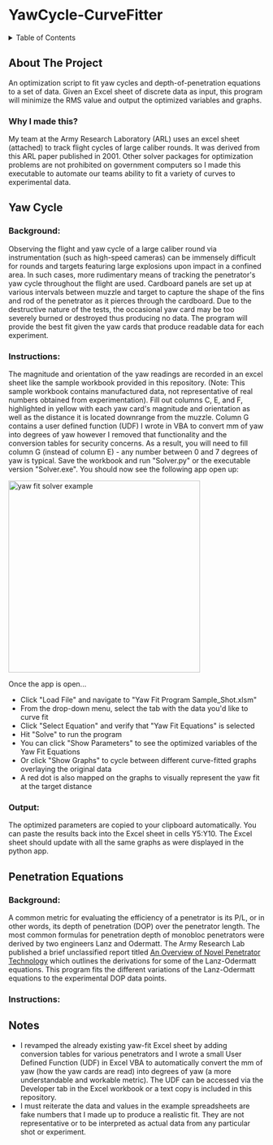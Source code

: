 # YawCycle-CurveFitter

<!-- TABLE OF CONTENTS -->
<details>
  <summary>Table of Contents</summary>
  <ol>
    <li>
      <a href="#yaw-cycle">Yaw Cycle</a>
      <ul>
        <li><a href="#background">Background</a></li>
      </ul>
    </li>
  </ol>
</details>


<!-- ABOUT THE PROJECT -->
## About The Project
An optimization script to fit yaw cycles and depth-of-penetration equations to a set of data. Given an Excel sheet of discrete data as input, this program will minimize the RMS value and output the optimized variables and graphs.
### Why I made this?
My team at the Army Research Laboratory (ARL) uses an excel sheet (attached) to track flight cycles of large caliber rounds. It was derived from this ARL paper published in 2001. Other solver packages for optimization problems are not prohibited on government computers so I made this executable to automate our teams ability to fit a variety of curves to experimental data.

<!-- Yaw Cycle -->
## Yaw Cycle

### Background:
Observing the flight and yaw cycle of a large caliber round via instrumentation (such as high-speed cameras) can be immensely difficult for rounds and targets featuring large explosions upon impact in a confined area. In such cases, more rudimentary means of tracking the penetrator's yaw cycle throughout the flight are used. Cardboard panels are set up at various intervals between muzzle and target to capture the shape of the fins and rod of the penetrator as it pierces through the cardboard. Due to the destructive nature of the tests, the occasional yaw card may be too severely burned or destroyed thus producing no data. The program will provide the best fit given the yaw cards that produce readable data for each experiment.

### Instructions:
The magnitude and orientation of the yaw readings are recorded in an excel sheet like the sample workbook provided in this repository. (Note: This sample workbook contains manufactured data, not representative of real numbers obtained from experimentation). Fill out columns C, E, and F, highlighted in yellow with each yaw card's magnitude and orientation as well as the distance it is located downrange from the muzzle. Column G contains a user defined function (UDF) I wrote in VBA to convert mm of yaw into degrees of yaw however I removed that functionality and the conversion tables for security concerns. As a result, you will need to fill column G (instead of column E) - any number between 0 and 7 degrees of yaw is typical. Save the workbook and run "Solver.py" or the executable version "Solver.exe". You should now see the following app open up:

<img width="377" alt="yaw fit solver example" src="https://github.com/jonathanbaldauf/YawCycle-CurveFitter/assets/12901076/35459897-070d-4b09-b726-3c4c3abdc384">

Once the app is open...
*  Click "Load File" and navigate to "Yaw Fit Program Sample_Shot.xlsm"
*  From the drop-down menu, select the tab with the data you'd like to curve fit
*  Click "Select Equation" and verify that "Yaw Fit Equations" is selected
*  Hit "Solve" to run the program
*  You can click "Show Parameters" to see the optimized variables of the Yaw Fit Equations
*  Or click "Show Graphs" to cycle between different curve-fitted graphs overlaying the original data
*  A red dot is also mapped on the graphs to visually represent the yaw fit at the target distance

### Output:
The optimized parameters are copied to your clipboard automatically. You can paste the results back into the Excel sheet in cells Y5:Y10. The Excel sheet should update with all the same graphs as were displayed in the python app.

<!-- Penetration Equations -->
## Penetration Equations

### Background:
A common metric for evaluating the efficiency of a penetrator is its P/L, or in other words, its depth of penetration (DOP) over the penetrator length. The most common formulas for penetration depth of monobloc penetrators were derived by two engineers Lanz and Odermatt. The Army Research Lab published a brief unclassified report titled [An Overview of Novel Penetrator Technology](https://apps.dtic.mil/sti/pdfs/ADA387329.pdf) which outlines the derivations for some of the Lanz-Odermatt equations. This program fits the different variations of the Lanz-Odermatt equations to the experimental DOP data points. 

### Instructions:


<!-- Notes -->
## Notes
* I revamped the already existing yaw-fit Excel sheet by adding conversion tables for various penetrators and I wrote a small User Defined Function (UDF) in Excel VBA to automatically convert the mm of yaw (how the yaw cards are read) into degrees of yaw (a more understandable and workable metric). The UDF can be accessed via the Developer tab in the Excel workbook or a text copy is included in this repository.
* I must reiterate the data and values in the example spreadsheets are fake numbers that I made up to produce a realistic fit. They are not representative or to be interpreted as actual data from any particular shot or experiment.
